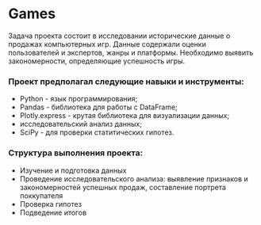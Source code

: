 # Games
Задача проекта состоит в исследовании исторические данные о продажах компьютерных игр.
Данные содержали оценки пользователей и экспертов, жанры и платформы. Необходимо выявить закономерности, определяющие успешность игры.
### Проект предполагал следующие навыки и инструменты:
* Python - язык программирования;
* Pandas - библиотека для работы с DataFrame;
* Plotly.express - крутая библиотека для визуализации данных;
* исследовательский анализ данных;
* SciPy - для проверки статитических гипотез.
### Структура выполнения проекта:
* Изучение и подготовка данных
* Проведение исследовательского анализа: выявление признаков и закономерностей успешных продаж, составление портрета поккупателя
* Проверка гипотез
* Подведение итогов
